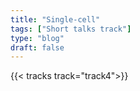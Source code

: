```yaml
---
title: "Single-cell"
tags: ["Short talks track"]
type: "blog"
draft: false
---
```


{{< tracks track="track4">}}


